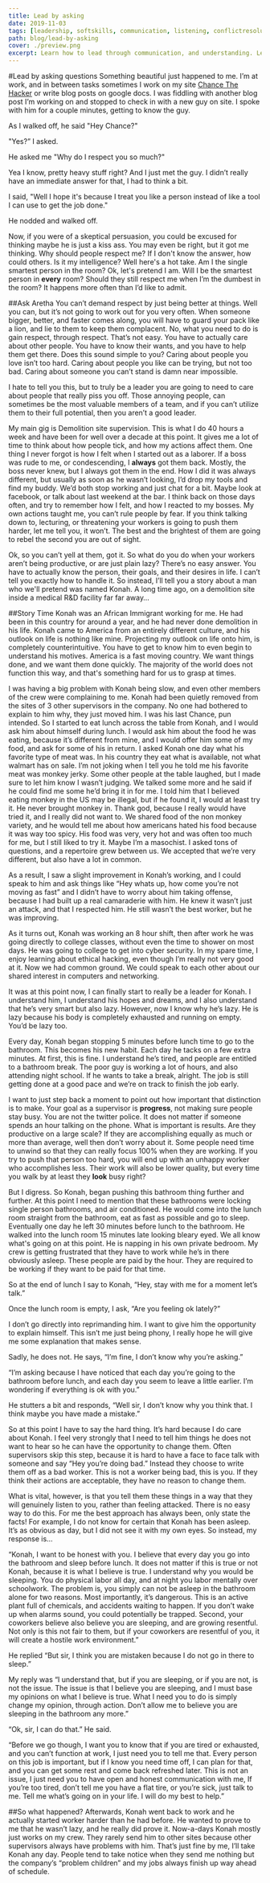 ```yaml
---
title: Lead by asking
date: 2019-11-03
tags: [leadership, softskills, communication, listening, conflictresolution]
path: blog/lead-by-asking
cover: ./preview.png
excerpt: Learn how to lead through communication, and understanding. Learn to listen to people, and help resolve conflict in the process.
---
```


#Lead by asking questions
Something beautiful just happened to me. I’m at work, and in between tasks sometimes I work on my site <a href="https://chancethehacker.com" rel="nofollow noopener noreferrer" target="_blank">Chance The Hacker</a> or write blog posts on google docs. I was fiddling with another blog post I’m working on and stopped to check in with a new guy on site. I spoke with him for a couple minutes, getting to know the guy.

As I walked off, he said "Hey Chance?"

"Yes?” I asked.

He asked me "Why do I respect you so much?"

Yea I know, pretty heavy stuff right? And I just met the guy. I didn’t really have an immediate answer for that, I had to think a bit.

I said, "Well I hope it's because I treat you like a person instead of like a tool I can use to get the job done."

He nodded and walked off.

Now, if you were of a skeptical persuasion, you could be excused for thinking maybe he is just a kiss ass. You may even be right, but it got me thinking. Why should people respect me? If I don't know the answer, how could others. Is it my intelligence? Well here's a hot take. Am I the single smartest person in the room? Ok, let's pretend I am. Will I be the smartest person in **every** room? Should they still respect me when I’m the dumbest in the room? It happens more often than I’d like to admit.

##Ask Aretha
You can’t demand respect by just being better at things. Well you can, but it’s not going to work out for you very often. When someone bigger, better, and faster comes along, you will have to guard your pack like a lion, and lie to them to keep them complacent. No, what you need to do is gain respect, through respect. That’s not easy. You have to actually care about other people. You have to know their wants, and you have to help them get there. Does this sound simple to you? Caring about people you love isn’t too hard. Caring about people you like can be trying, but not too bad. Caring about someone you can’t stand is damn near impossible.

I hate to tell you this, but to truly be a leader you are going to need to care about people that really piss you off. Those annoying people, can sometimes be the most valuable members of a team, and if you can’t utilize them to their full potential, then you aren’t a good leader.

My main gig is Demolition site supervision. This is what I do 40 hours a week and have been for well over a decade at this point. It gives me a lot of time to think about how people tick, and how my actions affect them. One thing I never forgot is how I felt when I started out as a laborer. If a boss was rude to me, or condescending, I **always** got them back. Mostly, the boss never knew, but I always got them in the end. How I did it was always different, but usually as soon as he wasn’t looking, I’d drop my tools and find my buddy. We’d both stop working and just chat for a bit. Maybe look at facebook, or talk about last weekend at the bar. I think back on those days often, and try to remember how I felt, and how I reacted to my bosses. My own actions taught me, you can’t rule people by fear. If you think talking down to, lecturing, or threatening your workers is going to push them harder, let me tell you, it won’t. The best and the brightest of them are going to rebel the second you are out of sight.

Ok, so you can’t yell at them, got it. So what do you do when your workers aren’t being productive, or are just plain lazy? There’s no easy answer. You have to actually know the person, their goals, and their desires in life. I can’t tell you exactly how to handle it. So instead, I’ll tell you a story about a man who we'll pretend was named Konah. A long time ago, on a demolition site inside a medical R&D facility far far away…

##Story Time
Konah was an African Immigrant working for me. He had been in this country for around a year, and he had never done demolition in his life. Konah came to America from an entirely different culture, and his outlook on life is nothing like mine. Projecting my outlook on life onto him, is completely counterintuitive. You have to get to know him to even begin to understand his motives. America is a fast moving country. We want things done, and we want them done quickly. The majority of the world does not function this way, and that's something hard for us to grasp at times.

I was having a big problem with Konah being slow, and even other members of the crew were complaining to me. Konah had been quietly removed from the sites of 3 other supervisors in the company. No one had bothered to explain to him why, they just moved him. I was his last Chance, pun intended. So I started to eat lunch across the table from Konah, and I would ask him about himself during lunch. I would ask him about the food he was eating, because it’s different from mine, and I would offer him some of my food, and ask for some of his in return. I asked Konah one day what his favorite type of meat was. In his country they eat what is available, not what walmart has on sale. I’m not joking when I tell you he told me his favorite meat was monkey jerky. Some other people at the table laughed, but I made sure to let him know I wasn’t judging. We talked some more and he said if he could find me some he’d bring it in for me. I told him that I believed eating monkey in the US may be illegal, but if he found it, I would at least try it. He never brought monkey in. Thank god, because I really would have tried it, and I really did not want to. We shared food of the non monkey variety, and he would tell me about how americans hated his food because it was way too spicy. His food was very, very hot and was often too much for me, but I still liked to try it. Maybe I’m a masochist. I asked tons of questions, and a repertoire grew between us. We accepted that we’re very different, but also have a lot in common.

As a result, I saw a slight improvement in Konah’s working, and I could speak to him and ask things like “Hey whats up, how come you’re not moving as fast” and I didn’t have to worry about him taking offense, because I had built up a real camaraderie with him. He knew it wasn’t just an attack, and that I respected him. He still wasn’t the best worker, but he was improving.

As it turns out, Konah was working an 8 hour shift, then after work he was going directly to college classes, without even the time to shower on most days. He was going to college to get into cyber security. In my spare time, I enjoy learning about ethical hacking, even though I’m really not very good at it. Now we had common ground. We could speak to each other about our shared interest in computers and networking.

It was at this point now, I can finally start to really be a leader for Konah. I understand him, I understand his hopes and dreams, and I also understand that he’s very smart but also lazy. However, now I know why he’s lazy. He is lazy because his body is completely exhausted and running on empty. You’d be lazy too.

Every day, Konah began stopping 5 minutes before lunch time to go to the bathroom. This becomes his new habit. Each day he tacks on a few extra minutes. At first, this is fine. I understand he’s tired, and people are entitled to a bathroom break. The poor guy is working a lot of hours, and also attending night school. If he wants to take a break, alright. The job is still getting done at a good pace and we’re on track to finish the job early.

I want to just step back a moment to point out how important that distinction is to make. Your goal as a supervisor is **progress**, not making sure people stay busy. You are not the twitter police. It does not matter if someone spends an hour talking on the phone. What is important is results. Are they productive on a large scale? If they are accomplishing equally as much or more than average, well then don’t worry about it. Some people need time to unwind so that they can really focus 100% when they are working. If you try to push that person too hard, you will end up with an unhappy worker who accomplishes less. Their work will also be lower quality, but every time you walk by at least they **look** busy right?

But I digress. So Konah, began pushing this bathroom thing further and further. At this point I need to mention that these bathrooms were locking single person bathrooms, and air conditioned. He would come into the lunch room straight from the bathroom, eat as fast as possible and go to sleep. Eventually one day he left 30 minutes before lunch to the bathroom. He walked into the lunch room 15 minutes late looking bleary eyed. We all know what's going on at this point. He is napping in his own private bedroom. My crew is getting frustrated that they have to work while he’s in there obviously asleep. These people are paid by the hour. They are required to be working if they want to be paid for that time.

So at the end of lunch I say to Konah, “Hey, stay with me for a moment let’s talk.”

Once the lunch room is empty, I ask, “Are you feeling ok lately?”

I don’t go directly into reprimanding him. I want to give him the opportunity to explain himself. This isn’t me just being phony, I really hope he will give me some explanation that makes sense.

Sadly, he does not. He says, “I’m fine, I don’t know why you’re asking.”

“I’m asking because I have noticed that each day you’re going to the bathroom before lunch, and each day you seem to leave a little earlier. I’m wondering if everything is ok with you.”

He stutters a bit and responds, “Well sir, I don’t know why you think that. I think maybe you have made a mistake.”

So at this point I have to say the hard thing. It’s hard because I do care about Konah. I feel very strongly that I need to tell him things he does not want to hear so he can have the opportunity to change them. Often supervisors skip this step, because it is hard to have a face to face talk with someone and say “Hey you’re doing bad.” Instead they choose to write them off as a bad worker. This is not a worker being bad, this is you. If they think their actions are acceptable, they have no reason to change them.

What is vital, however, is that you tell them these things in a way that they will genuinely listen to you, rather than feeling attacked. There is no easy way to do this. For me the best approach has always been, only state the facts! For example, I do not know for certain that Konah has been asleep. It’s as obvious as day, but I did not see it with my own eyes. So instead, my response is…

“Konah, I want to be honest with you. I believe that every day you go into the bathroom and sleep before lunch. It does not matter if this is true or not Konah, because it is what I believe is true. I understand why you would be sleeping. You do physical labor all day, and at night you labor mentally over schoolwork. The problem is, you simply can not be asleep in the bathroom alone for two reasons. Most importantly, it’s dangerous. This is an active plant full of chemicals, and accidents waiting to happen. If you don’t wake up when alarms sound, you could potentially be trapped. Second, your coworkers believe also believe you are sleeping, and are growing resentful. Not only is this not fair to them, but if your coworkers are resentful of you, it will create a hostile work environment.”

He replied “But sir, I think you are mistaken because I do not go in there to sleep.”

My reply was “I understand that, but if you are sleeping, or if you are not, is not the issue. The issue is that I believe you are sleeping, and I must base my opinions on what I believe is true. What I need you to do is simply change my opinion, through action. Don’t allow me to believe you are sleeping in the bathroom any more.”

“Ok, sir, I can do that.” He said.

“Before we go though, I want you to know that if you are tired or exhausted, and you can’t function at work, I just need you to tell me that. Every person on this job is important, but if I know you need time off, I can plan for that, and you can get some rest and come back refreshed later. This is not an issue, I just need you to have open and honest communication with me, If you’re too tired, don’t tell me you have a flat tire, or you’re sick, just talk to me. Tell me what’s going on in your life. I will do my best to help.”

##So what happened?
Afterwards, Konah went back to work and he actually started worker harder than he had before. He wanted to prove to me that he wasn’t lazy, and he really did prove it. Now-a-days Konah mostly just works on my crew. They rarely send him to other sites because other supervisors always have problems with him. That’s just fine by me, I’ll take Konah any day. People tend to take notice when they send me nothing but the company’s “problem children” and my jobs always finish up way ahead of schedule.
